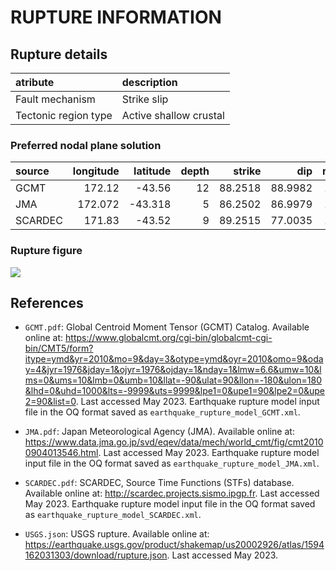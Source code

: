 # RUPTURE INFORMATION
    
## Rupture details

| atribute             | description            |
|:---------------------|:-----------------------|
| Fault mechanism       | Strike slip            |
| Tectonic region type | Active shallow crustal |

### Preferred nodal plane solution

| source   |   longitude |   latitude |   depth |   strike |     dip |   rake |   mag |
|:---------|------------:|-----------:|--------:|---------:|--------:|-------:|------:|
| GCMT     |     172.12  |    -43.56  |      12 |  88.2518 | 88.9982 |    172 |     7 |
| JMA      |     172.072 |    -43.318 |       5 |  86.2502 | 86.9979 |    153 |     7 |
| SCARDEC  |     171.83  |    -43.52  |       9 |  89.2515 | 77.0035 |    171 |     7 |

### Rupture figure

![](earthquake_ruptures.png)

## References

- `GCMT.pdf`: Global Centroid Moment Tensor (GCMT) Catalog. Available online at: https://www.globalcmt.org/cgi-bin/globalcmt-cgi-bin/CMT5/form?itype=ymd&yr=2010&mo=9&day=3&otype=ymd&oyr=2010&omo=9&oday=4&jyr=1976&jday=1&ojyr=1976&ojday=1&nday=1&lmw=6.6&umw=10&lms=0&ums=10&lmb=0&umb=10&llat=-90&ulat=90&llon=-180&ulon=180&lhd=0&uhd=1000&lts=-9999&uts=9999&lpe1=0&upe1=90&lpe2=0&upe2=90&list=0. Last accessed May 2023. Earthquake rupture model input file in the OQ format saved as `earthquake_rupture_model_GCMT.xml`.

- `JMA.pdf`: Japan Meteorological Agency (JMA). Available online at: https://www.data.jma.go.jp/svd/eqev/data/mech/world_cmt/fig/cmt20100904013546.html. Last accessed May 2023. Earthquake rupture model input file in the OQ format saved as `earthquake_rupture_model_JMA.xml`.

- `SCARDEC.pdf`: SCARDEC, Source Time Functions (STFs) database. Available online at:  http://scardec.projects.sismo.ipgp.fr. Last accessed May 2023. Earthquake rupture model input file in the OQ format saved as `earthquake_rupture_model_SCARDEC.xml`.

- `USGS.json`: USGS rupture. Available online at: https://earthquake.usgs.gov/product/shakemap/us20002926/atlas/1594162031303/download/rupture.json. Last accessed May 2023.
